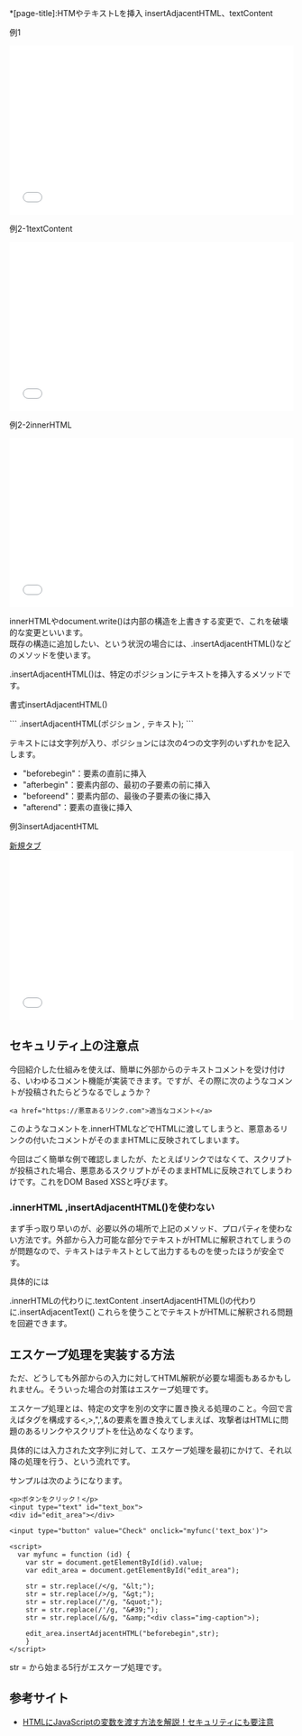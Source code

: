 *[page-title]:HTMやテキストLを挿入 insertAdjacentHTML、textContent

<div class="exp">
	<p class="tmp"><span>例1</span></p>
	<iframe width="100%" height="300" src="//jsfiddle.net/um2r98yj/1/embedded/js,html,result/" allowfullscreen="allowfullscreen" allowpaymentrequest frameborder="0"></iframe>
</div>


<div class="exp">
	<p class="tmp"><span>例2-1</span>textContent</p>
	<iframe width="100%" height="300" src="//jsfiddle.net/3jes2L68/embedded/js,html,result/" allowfullscreen="allowfullscreen" allowpaymentrequest frameborder="0"></iframe>
</div>

<div class="exp">
	<p class="tmp"><span>例2-2</span>innerHTML</p>
	<iframe width="100%" height="300" src="//jsfiddle.net/hirao/9m3dwvfz/3/embedded/js,html,result/" allowfullscreen="allowfullscreen" allowpaymentrequest frameborder="0"></iframe>
</div>





innerHTMLやdocument.write()は内部の構造を上書きする変更で、これを破壊的な変更といいます。  
既存の構造に追加したい、という状況の場合には、.insertAdjacentHTML()などのメソッドを使います。

<span class="green bold">.insertAdjacentHTML()</span>は、特定のポジションにテキストを挿入するメソッドです。

<p class="tmp"><span>書式</span>insertAdjacentHTML()</p>
```
.insertAdjacentHTML(ポジション , テキスト);
```

テキストには文字列が入り、ポジションには次の4つの文字列のいずれかを記入します。

* "beforebegin"：要素の直前に挿入
* "afterbegin"：要素内部の、最初の子要素の前に挿入
* "beforeend"：要素内部の、最後の子要素の後に挿入
* "afterend"：要素の直後に挿入

<div class="exp">
	<p class="tmp"><span>例3</span>insertAdjacentHTML</p>
	<a href="sample/sample3/" target="_blank">新規タブ</a>
	<iframe width="100%" height="300" src="//jsfiddle.net/t0jua251/embedded/js,html,result/" allowfullscreen="allowfullscreen" allowpaymentrequest frameborder="0"></iframe>
</div>


## セキュリティ上の注意点

今回紹介した仕組みを使えば、簡単に外部からのテキストコメントを受け付ける、いわゆるコメント機能が実装できます。ですが、その際に次のようなコメントが投稿されたらどうなるでしょうか？
```
<a href="https://悪意あるリンク.com">適当なコメント</a>
```
このようなコメントを.innerHTMLなどでHTMLに渡してしまうと、悪意あるリンクの付いたコメントがそのままHTMLに反映されてしまいます。

今回はごく簡単な例で確認しましたが、たとえばリンクではなくて、スクリプトが投稿された場合、悪意あるスクリプトがそのままHTMLに反映されてしまうわけです。これをDOM Based XSSと呼びます。


### .innerHTML ,insertAdjacentHTML()を使わない

まず手っ取り早いのが、必要以外の場所で上記のメソッド、プロパティを使わない方法です。外部から入力可能な部分でテキストがHTMLに解釈されてしまうのが問題なので、テキストはテキストとして出力するものを使ったほうが安全です。

具体的には

.innerHTMLの代わりに.textContent
.insertAdjacentHTML()の代わりに.insertAdjacentText()
これらを使うことでテキストがHTMLに解釈される問題を回避できます。


## エスケープ処理を実装する方法
ただ、どうしても外部からの入力に対してHTML解釈が必要な場面もあるかもしれません。そういった場合の対策はエスケープ処理です。

エスケープ処理とは、特定の文字を別の文字に置き換える処理のこと。今回で言えばタグを構成する<,>,",',&の要素を置き換えてしまえば、攻撃者はHTMLに問題のあるリンクやスクリプトを仕込めなくなります。

具体的には入力された文字列に対して、エスケープ処理を最初にかけて、それ以降の処理を行う、という流れです。

サンプルは次のようになります。
```
<p>ボタンをクリック！</p>
<input type="text" id="text_box">
<div id="edit_area"></div>

<input type="button" value="Check" onclick="myfunc('text_box')">

<script>
  var myfunc = function (id) {
    var str = document.getElementById(id).value;
    var edit_area = document.getElementById("edit_area");

    str = str.replace(/</g, "&lt;");
    str = str.replace(/>/g, "&gt;");
    str = str.replace(/"/g, "&quot;");
    str = str.replace(/'/g, "&#39;");
    str = str.replace(/&/g, "&amp;"<div class="img-caption">);

    edit_area.insertAdjacentHTML("beforebegin",str);
    }
</script>
  ```
  
  str = から始まる5行がエスケープ処理です。
  
  
  ## 参考サイト
  
  * [HTMLにJavaScriptの変数を渡す方法を解説！セキュリティにも要注意](https://www.sejuku.net/blog/88958)